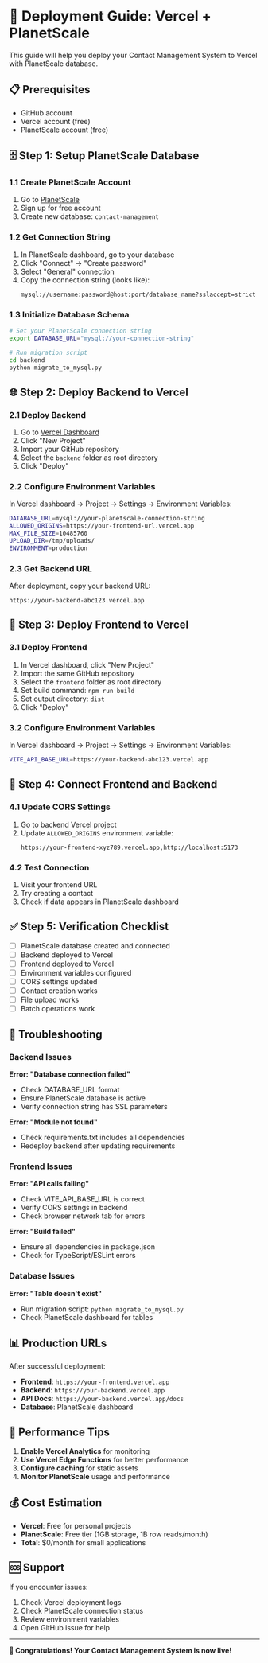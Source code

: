 # 🚀 Deployment Guide: Vercel + PlanetScale

This guide will help you deploy your Contact Management System to Vercel with PlanetScale database.

## 📋 Prerequisites

- GitHub account
- Vercel account (free)
- PlanetScale account (free)

## 🗄️ Step 1: Setup PlanetScale Database

### 1.1 Create PlanetScale Account
1. Go to [PlanetScale](https://planetscale.com)
2. Sign up for free account
3. Create new database: `contact-management`

### 1.2 Get Connection String
1. In PlanetScale dashboard, go to your database
2. Click "Connect" → "Create password"
3. Select "General" connection
4. Copy the connection string (looks like):
   ```
   mysql://username:password@host:port/database_name?sslaccept=strict
   ```

### 1.3 Initialize Database Schema
```bash
# Set your PlanetScale connection string
export DATABASE_URL="mysql://your-connection-string"

# Run migration script
cd backend
python migrate_to_mysql.py
```

## 🌐 Step 2: Deploy Backend to Vercel

### 2.1 Deploy Backend
1. Go to [Vercel Dashboard](https://vercel.com/dashboard)
2. Click "New Project"
3. Import your GitHub repository
4. Select the `backend` folder as root directory
5. Click "Deploy"

### 2.2 Configure Environment Variables
In Vercel dashboard → Project → Settings → Environment Variables:

```bash
DATABASE_URL=mysql://your-planetscale-connection-string
ALLOWED_ORIGINS=https://your-frontend-url.vercel.app
MAX_FILE_SIZE=10485760
UPLOAD_DIR=/tmp/uploads/
ENVIRONMENT=production
```

### 2.3 Get Backend URL
After deployment, copy your backend URL:
```
https://your-backend-abc123.vercel.app
```

## 🎨 Step 3: Deploy Frontend to Vercel

### 3.1 Deploy Frontend
1. In Vercel dashboard, click "New Project"
2. Import the same GitHub repository
3. Select the `frontend` folder as root directory
4. Set build command: `npm run build`
5. Set output directory: `dist`
6. Click "Deploy"

### 3.2 Configure Environment Variables
In Vercel dashboard → Project → Settings → Environment Variables:

```bash
VITE_API_BASE_URL=https://your-backend-abc123.vercel.app
```

## 🔗 Step 4: Connect Frontend and Backend

### 4.1 Update CORS Settings
1. Go to backend Vercel project
2. Update `ALLOWED_ORIGINS` environment variable:
   ```
   https://your-frontend-xyz789.vercel.app,http://localhost:5173
   ```

### 4.2 Test Connection
1. Visit your frontend URL
2. Try creating a contact
3. Check if data appears in PlanetScale dashboard

## ✅ Step 5: Verification Checklist

- [ ] PlanetScale database created and connected
- [ ] Backend deployed to Vercel
- [ ] Frontend deployed to Vercel
- [ ] Environment variables configured
- [ ] CORS settings updated
- [ ] Contact creation works
- [ ] File upload works
- [ ] Batch operations work

## 🔧 Troubleshooting

### Backend Issues
**Error: "Database connection failed"**
- Check DATABASE_URL format
- Ensure PlanetScale database is active
- Verify connection string has SSL parameters

**Error: "Module not found"**
- Check requirements.txt includes all dependencies
- Redeploy backend after updating requirements

### Frontend Issues
**Error: "API calls failing"**
- Check VITE_API_BASE_URL is correct
- Verify CORS settings in backend
- Check browser network tab for errors

**Error: "Build failed"**
- Ensure all dependencies in package.json
- Check for TypeScript/ESLint errors

### Database Issues
**Error: "Table doesn't exist"**
- Run migration script: `python migrate_to_mysql.py`
- Check PlanetScale dashboard for tables

## 📊 Production URLs

After successful deployment:

- **Frontend**: `https://your-frontend.vercel.app`
- **Backend**: `https://your-backend.vercel.app`
- **API Docs**: `https://your-backend.vercel.app/docs`
- **Database**: PlanetScale dashboard

## 🎯 Performance Tips

1. **Enable Vercel Analytics** for monitoring
2. **Use Vercel Edge Functions** for better performance
3. **Configure caching** for static assets
4. **Monitor PlanetScale** usage and performance

## 💰 Cost Estimation

- **Vercel**: Free for personal projects
- **PlanetScale**: Free tier (1GB storage, 1B row reads/month)
- **Total**: $0/month for small applications

## 🆘 Support

If you encounter issues:
1. Check Vercel deployment logs
2. Check PlanetScale connection status
3. Review environment variables
4. Open GitHub issue for help

---

**🎉 Congratulations! Your Contact Management System is now live!**
